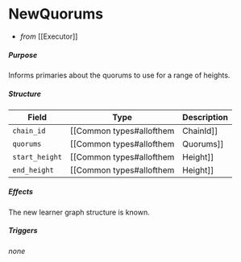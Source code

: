 # NewQuorums


- _from_ [[Executor]]

##### Purpose

<!-- --8<-- [start:purpose] -->
Informs primaries about the quorums to use for a range of heights.
<!-- epochs? see https://github.com/anoma/specs/issues/180  -->
<!-- --8<-- [end:purpose] -->

##### Structure


| Field | Type | Description |
| ----- | ---- | ----------- |
| `chain_id` | [[Common types#allofthem|ChainId]] | the chain Id |
| `quorums` | [[Common types#allofthem|Quorums]] | the chain quorums |
| `start_height` | [[Common types#allofthem|Height]] | start height |
| `end_height` | [[Common types#allofthem|Height]] | end height |

##### Effects


The new learner graph structure is known.

##### Triggers


_none_

<!--
```rust
struct NewQuorums {
  chain_id : ChainId,
  quorums : Quorums,
  start_height : Height,
  end_height : Height,
}
```
-->
